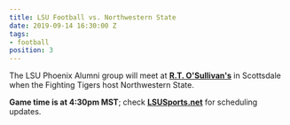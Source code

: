 ```yaml
---
title: LSU Football vs. Northwestern State
date: 2019-09-14 16:30:00 Z
tags:
- football
position: 3
---
```


The LSU Phoenix Alumni group will meet at **[R.T. O'Sullivan's](https://goo.gl/maps/3MjPdBhDfGWxt53HA)** in Scottsdale when the Fighting Tigers host Northwestern State.  

**Game time is at 4:30pm MST**; check **[LSUSports.net](http://www.lsusports.net/SportSelect.dbml?SPID=2164&SPSID=27811&DB_OEM_ID=5200&_ga=2.61742444.1994479276.1565745145-1475237789.1565745143)** for scheduling updates.